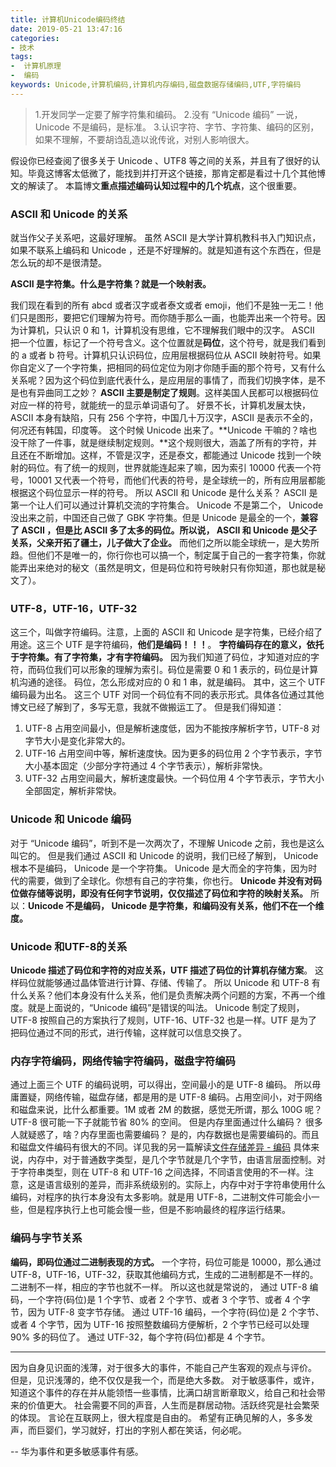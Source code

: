```yaml
---
title: 计算机Unicode编码终结
date: 2019-05-21 13:47:16
categories:
- 技术
tags:
-  计算机原理
-  编码
keywords: Unicode,计算机编码,计算机内存编码,磁盘数据存储编码,UTF,字符编码
---
```


> 1.开发同学一定要了解字符集和编码。
> 2.没有 “Unicode 编码” 一说， Unicode 不是编码，是标准。
> 3.认识字符、字节、字符集、编码的区别，如果不理解，不要胡诌乱造以讹传讹，对别人影响很大。

假设你已经查阅了很多关于 Unicode 、UTF8 等之间的关系，并且有了很好的认知。毕竟这博客太低微了，能找到并打开这个链接，那肯定都是看过十几个其他博文的解读了。
本篇博文**重点描述编码认知过程中的几个坑点**，这个很重要。

<!-- more -->

### ASCII  和  Unicode  的关系

就当作父子关系吧，这最好理解。
虽然 ASCII 是大学计算机教科书入门知识点，如果不联系上编码和 Unicode ，还是不好理解的。就是知道有这个东西在，但是怎么玩的却不是很清楚。

**ASCII 是字符集。什么是字符集？就是一个映射表。**

我们现在看到的所有 abcd 或者汉字或者泰文或者 emoji，他们不是独一无二！他们只是图形，要把它们理解为符号。而你随手那么一画，也能弄出来一个符号。因为计算机，只认识 0 和 1，计算机没有思维，它不理解我们眼中的汉字。 ASCII 把一个位置，标记了一个符号含义。这个位置就是**码位**，这个符号，就是我们看到的 a 或者 b 符号。计算机只认识码位，应用层根据码位从 ASCII 映射符号。如果你自定义了一个字符集，把相同的码位定位为刚才你随手画的那个符号，又有什么关系呢？因为这个码位到底代表什么，是应用层的事情了，而我们切换字体，是不是也有异曲同工之妙？
**ASCII 主要是制定了规则**。这样美国人民都可以根据码位对应一样的符号，就能统一的显示单词语句了。
好景不长，计算机发展太快， ASCII 本身有缺陷，只有 256 个字符，中国几十万汉字，ASCII 是表示不全的，何况还有韩国，印度等。
这个时候 Unicode 出来了。**Unicode 干嘛的？啥也没干除了一件事，就是继续制定规则。**这个规则很大，涵盖了所有的字符，并且还在不断增加。这样，不管是汉字，还是泰文，都能通过 Unicode 找到一个映射的码位。有了统一的规则，世界就能连起来了嘛，因为索引 10000 代表一个符号，10001 又代表一个符号，而他们代表的符号，是全球统一的，所有应用层都能根据这个码位显示一样的符号。
所以 ASCII 和 Unicode 是什么关系？ ASCII 是第一个让人们可以通过计算机交流的字符集合。 Unicode 不是第二个， Unicode 没出来之前，中国还自己做了 GBK 字符集。但是 Unicode 是最全的一个，**兼容了 ASCII ，但是比 ASCII 多了太多的码位。所以说， ASCII 和 Unicode 是父子关系，父亲开拓了疆土，儿子做大了企业。**
而他们之所以能全球统一，是大势所趋。但他们不是唯一的，你行你也可以搞一个，制定属于自己的一套字符集，你就能弄出来绝对的秘文（虽然是明文，但是码位和符号映射只有你知道，那也就是秘文了）。

### UTF-8，UTF-16，UTF-32

这三个，叫做字符编码。注意，上面的 ASCII 和 Unicode 是字符集，已经介绍了用途。这三个 UTF 是字符编码，**他们是编码！！！**。
**字符编码存在的意义，依托于字符集。有了字符集，才有字符编码。**
因为我们知道了码位，才知道对应的字符，而码位我们可以形象的理解为索引。码位是需要 0 和 1 表示的，码位是计算机沟通的途径。
码位，怎么形成对应的 0 和 1 串，就是编码。
其中，这三个 UTF 编码最为出名。
这三个 UTF 对同一个码位有不同的表示形式。具体各位通过其他博文已经了解到了，多写无意，我就不做搬运工了。
但是我们得知道：
1. UTF-8 占用空间最小，但是解析速度低，因为不能按序解析字节，UTF-8 对字节大小是变化非常大的。
2. UTF-16 占用空间中等，解析速度快。因为更多的码位用 2 个字节表示，字节大小基本固定（少部分字符通过 4 个字节表示），解析非常快。
3. UTF-32 占用空间最大，解析速度最快。一个码位用 4 个字节表示，字节大小全部固定，解析非常快。

###  Unicode 和 Unicode 编码

对于 “Unicode 编码”，听到不是一次两次了，不理解 Unicode 之前，我也是这么叫它的。
但是我们通过 ASCII 和 Unicode 的说明，我们已经了解到， Unicode 根本不是编码， Unicode 是一个字符集。
Unicode 是大而全的字符集，因为时代的需要，做到了全球化。你想有自己的字符集，你也行。
**Unicode 并没有对码位做存储等说明，即没有任何字节说明，仅仅描述了码位和字符的映射关系。**
所以：**Unicode 不是编码， Unicode 是字符集，和编码没有关系，他们不在一个维度。**

### Unicode 和UTF-8的关系

**Unicode 描述了码位和字符的对应关系，UTF 描述了码位的计算机存储方案**。
这样码位就能够通过晶体管进行计算、存储、传输了。
所以 Unicode 和 UTF-8 有什么关系？他们本身没有什么关系，他们是负责解决两个问题的方案，不再一个维度。就是上面说的，“Unicode 编码”是错误的叫法。
Unicode 制定了规则，UTF-8 按照自己的方案执行了规则，UTF-16、UTF-32 也是一样。UTF 是为了把码位通过不同的形式，进行传输，这样就可以信息交换了。

### 内存字符编码，网络传输字符编码，磁盘字符编码

通过上面三个 UTF 的编码说明，可以得出，空间最小的是 UTF-8 编码。
所以毋庸置疑，网络传输，磁盘存储，都是用的是 UTF-8 编码。占用空间小，对于网络和磁盘来说，比什么都重要。1M 或者 2M 的数据，感觉无所谓，那么 100G 呢？UTF-8 很可能一下子就能节省 80% 的空间。
但是内存里面通过什么编码？
很多人就疑惑了，啥？内存里面也需要编码？
是的，内存数据也是需要编码的。而且和磁盘文件编码有很大的不同。详见我的另一篇解读[文件存储差异 - 编码](https://www.yigegongjiang.com/2022/文件存储差异-编码/)
具体来说，内存中，对于普通数字类型，是几个字节就是几个字节，由语言层面控制。对于字符串类型，则在 UTF-8 和 UTF-16 之间选择，不同语言使用的不一样。注意，这是语言级别的差异，而非系统级别的。实际上，内存中对于字符串使用什么编码，对程序的执行本身没有太多影响。就是用 UTF-8，二进制文件可能会小一些，但是程序执行上也可能会慢一些，但是不影响最终的程序运行结果。

### 编码与字节关系

**编码，即码位通过二进制表现的方式。**
一个字符，码位可能是 10000，那么通过 UTF-8，UTF-16，UTF-32，获取其他编码方式，生成的二进制都是不一样的。
二进制不一样，相应的字节也就不一样。
所以这也就是常说的，
通过 UTF-8 编码，一个字符(码位)是 1 个字节、或者 2 个字节、或者 3 个字节、或者 4 个字节，因为 UTF-8 变字节存储。
通过 UTF-16 编码，一个字符(码位)是 2 个字节、或者 4 个字节，因为 UTF-16 按照整数编码方便解析，2 个字节已经可以处理 90% 多的码位了。
通过 UTF-32，每个字符(码位)都是 4 个字节。

___

因为自身见识面的浅薄，对于很多大的事件，不能自己产生客观的观点与评价。
但是，见识浅薄的，绝不仅仅是我一个，而是绝大多数。
对于敏感事件，或许，知道这个事件的存在并从能领悟一些事情，比满口胡言断章取义，给自己和社会带来的价值更大。
社会需要不同的声音，人生而是群居动物。活跃终究是社会繁荣的体现。
言论在互联网上，很大程度是自由的。
希望有正确见解的人，多多发声，而巨婴们，学习就好，打出的字别人都在笑话，何必呢。

-- 华为事件和更多敏感事件有感。

